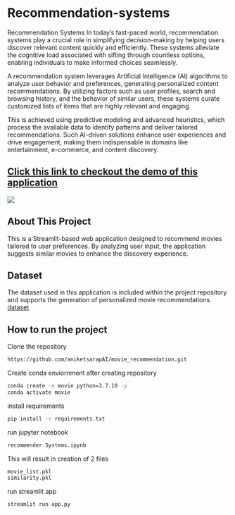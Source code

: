 # Recommendation-systems
Recommendation Systems
In today’s fast-paced world, recommendation systems play a crucial role in simplifying decision-making by helping users discover relevant content quickly and efficiently. These systems alleviate the cognitive load associated with sifting through countless options, enabling individuals to make informed choices seamlessly.

A recommendation system leverages Artificial Intelligence (AI) algorithms to analyze user behavior and preferences, generating personalized content recommendations. By utilizing factors such as user profiles, search and browsing history, and the behavior of similar users, these systems curate customized lists of items that are highly relevant and engaging.

This is achieved using predictive modeling and advanced heuristics, which process the available data to identify patterns and deliver tailored recommendations. Such AI-driven solutions enhance user experiences and drive engagement, making them indispensable in domains like entertainment, e-commerce, and content discovery.


## [Click this link to checkout the demo of this application](https://saurabhznaikz-movie-recommendation-system-app-lvevzf.streamlit.app/)

![](https://github.com/aniketsarapAI/movie_recommendation/blob/main/demo.gif)


## About This Project
This is a Streamlit-based web application designed to recommend movies tailored to user preferences. By analyzing user input, the application suggests similar movies to enhance the discovery experience.

## Dataset
The dataset used in this application is included within the project repository and supports the generation of personalized movie recommendations. [dataset](https://www.kaggle.com/tmdb/tmdb-movie-metadata?select=tmdb_5000_movies.csv)

## How to run the project
Clone the repository
```bash
https://github.com/aniketsarapAI/movie_recommendation.git
```

Create conda enviornment after creating repository
```bash
conda create -n movie python=3.7.10 -y
conda activate movie
```
install requirements
```bash
pip install -r requirements.txt
```
run jupyter notebook
```bash
recommender Systems.ipynb
```
This will result in creation of 2 files
```bash
movie_list.pkl
similarity.pkl
```

run streamlit app
```bash
streamlit run app.py
```

